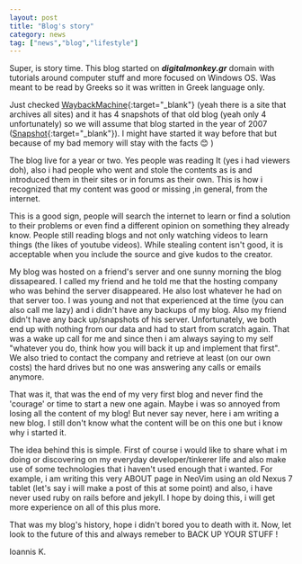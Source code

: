 ```yaml
---
layout: post
title: "Blog's story"
category: news
tag: ["news","blog","lifestyle"]
---
```


Super, is story time. This blog started on ***digitalmonkey.gr*** domain with tutorials around computer stuff and more focused on Windows OS. Was meant to be read by Greeks so it was written in Greek language only.

Just checked [WaybackMachine](https://archive.org){:target="_blank"} (yeah there is a site that archives all sites) and it has 4 snapshots of that old blog (yeah only 4 unfortunately) so we will assume that blog started in the year of 2007 ([Snapshot](https://web.archive.org/web/20071027092230/http://www.digitalmonkey.gr/){:target="_blank"}). I might have started it way before that but because of my bad memory will stay with the facts :blush: 
)

The blog live for a year or two. Yes people was reading It (yes i had viewers doh), also i had people who went and stole the contents as is and introduced them in their sites or in forums as their own. This is how i recognized that my content was good or missing ,in general, from the internet.

This is a good sign, people will search the internet to learn or find a solution to their problems or even find a different opinion on something they already know. People still reading blogs and not only watching videos to learn things (the likes of youtube videos). While stealing content isn't good, it is acceptable when you include the source and give kudos to the creator. 

My blog was hosted on a friend's server and one sunny morning the blog dissapeared. I called my friend and he told me that the hosting company who was behind the server disappeared. He also lost whatever he had on that server too. I was young and not that experienced at the time (you can also call me lazy) and i didn't have any backups of my blog. Also my friend didn't have any back up/snapshots of his server. Unfortunately, we both end up with nothing from our data and had to start from scratch again. That was a wake up call for me and since then i am always saying to my self "whatever you do, think how you will back it up and implement that first". We also tried to contact the company and retrieve at least (on our own costs) the hard drives but no one was answering any calls or emails anymore.

That was it, that was the end of my very first blog and never find the 'courage' or time to start a new one again. Maybe i was so annoyed from losing all the content of my blog! But never say never, here i am writing a new blog. I still don't know what the content will be on this one but i know why i started it.

The idea behind this is simple. First of course i would like to share what i m doing or discovering on my everyday developer/tinkerer life and also make use of some technologies that i haven't used enough that i wanted. For example, i am writing this very ABOUT page in NeoVim using an old Nexus 7 tablet (let's say i will make a post of this at some point) and also, i have never used ruby on rails before and jekyll. I hope by doing this, i will get more experience on all of this plus more. 

That was my blog's history, hope i didn't bored you to death with it. Now, let look to the future of this and always remeber to BACK UP YOUR STUFF ! 

Ioannis K. 
